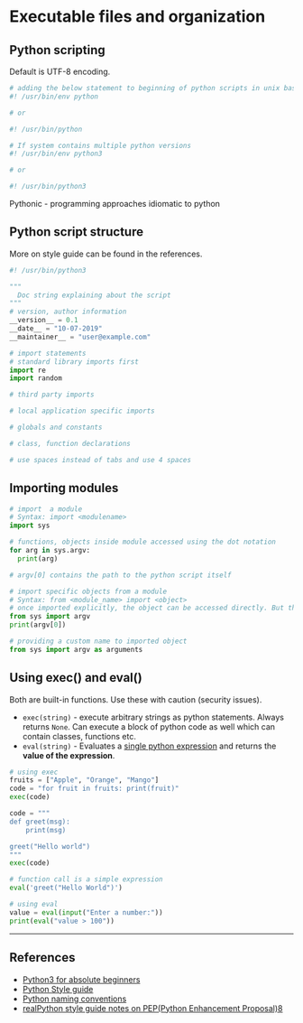 # Executable files and organization

## Python scripting

Default is UTF-8 encoding.

```Python
# adding the below statement to beginning of python scripts in unix based systems
#! /usr/bin/env python

# or

#! /usr/bin/python

# If system contains multiple python versions
#! /usr/bin/env python3

# or

#! /usr/bin/python3
```

Pythonic - programming approaches idiomatic to python

## Python script structure

More on style guide can be found in the references.

```Python
#! /usr/bin/python3

"""
  Doc string explaining about the script
"""
# version, author information
__version__ = 0.1
__date__ = "10-07-2019"
__maintainer__ = "user@example.com"

# import statements
# standard library imports first
import re
import random

# third party imports

# local application specific imports

# globals and constants

# class, function declarations

# use spaces instead of tabs and use 4 spaces
```

## Importing modules

```Python
# import  a module
# Syntax: import <modulename>
import sys

# functions, objects inside module accessed using the dot notation
for arg in sys.argv:
  print(arg)

# argv[0] contains the path to the python script itself

# import specific objects from a module
# Syntax: from <module_name> import <object>
# once imported explicitly, the object can be accessed directly. But this is undesirable since there could be name collision resulting due to imports from various module.
from sys import argv
print(argv[0])

# providing a custom name to imported object
from sys import argv as arguments

```

## Using exec() and eval()

Both are built-in functions. Use these with caution (security issues).

* `exec(string)` - execute arbitrary strings as python statements. Always returns `None`. Can execute a block of python code as well which can contain classes, functions etc.
* `eval(string)` - Evaluates a [single python expression](https://docs.python.org/3/reference/expressions.html) and returns the **value of the expression**.

```Python
# using exec
fruits = ["Apple", "Orange", "Mango"]
code = "for fruit in fruits: print(fruit)"
exec(code)

code = """
def greet(msg):
    print(msg)

greet("Hello world")
"""
exec(code)

# function call is a simple expression
eval('greet("Hello World")')

# using eval
value = eval(input("Enter a number:"))
print(eval("value > 100"))
```

---

## References

* [Python3 for absolute beginners](https://www.amazon.in/Python-Absolute-Beginners-Tim-Hall/dp/1430216328)
* [Python Style guide](https://www.python.org/dev/peps/pep-0008/)
* [Python naming conventions](https://medium.com/@dasagrivamanu/python-naming-conventions-the-10-points-you-should-know-149a9aa9f8c7)
* [realPython style guide notes on PEP(Python Enhancement Proposal)8](https://realpython.com/python-pep8/)
